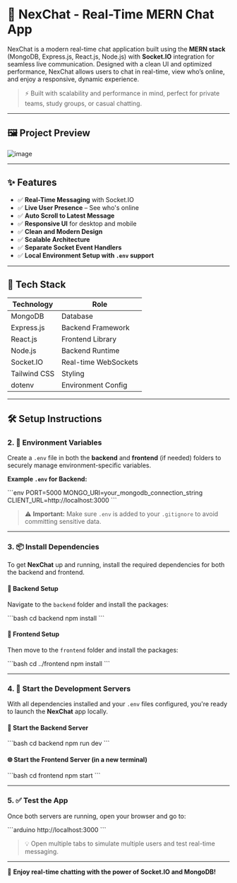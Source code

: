 # 🚀 NexChat - Real-Time MERN Chat App

NexChat is a modern real-time chat application built using the **MERN stack** (MongoDB, Express.js, React.js, Node.js) with **Socket.IO** integration for seamless live communication. Designed with a clean UI and optimized performance, NexChat allows users to chat in real-time, view who’s online, and enjoy a responsive, dynamic experience.

> ⚡ Built with scalability and performance in mind, perfect for private teams, study groups, or casual chatting.

---

## 🖼️ Project Preview

![image](https://github.com/user-attachments/assets/4aa2d27c-0378-4c6f-8dc6-f9011befe447)

---

## ✨ Features

- ✅ **Real-Time Messaging** with Socket.IO
- ✅ **Live User Presence** – See who's online
- ✅ **Auto Scroll to Latest Message**
- ✅ **Responsive UI** for desktop and mobile
- ✅ **Clean and Modern Design**
- ✅ **Scalable Architecture**
- ✅ **Separate Socket Event Handlers**
- ✅ **Local Environment Setup with `.env` support**

---

## 🧱 Tech Stack

| Technology | Role |
|------------|------|
| MongoDB    | Database |
| Express.js | Backend Framework |
| React.js   | Frontend Library |
| Node.js    | Backend Runtime |
| Socket.IO  | Real-time WebSockets |
| Tailwind CSS | Styling |
| dotenv     | Environment Config |

---
## 🛠️ Setup Instructions

### 2. 🌱 Environment Variables

Create a `.env` file in both the **backend** and **frontend** (if needed) folders to securely manage environment-specific variables.

**Example `.env` for Backend:**

\`\`\`env
PORT=5000
MONGO_URI=your_mongodb_connection_string
CLIENT_URL=http://localhost:3000
\`\`\`

> ⚠️ **Important:** Make sure `.env` is added to your `.gitignore` to avoid committing sensitive data.

---

### 3. 📦 Install Dependencies

To get **NexChat** up and running, install the required dependencies for both the backend and frontend.

#### 🔧 Backend Setup

Navigate to the `backend` folder and install the packages:

\`\`\`bash
cd backend
npm install
\`\`\`

#### 🎨 Frontend Setup

Then move to the `frontend` folder and install the packages:

\`\`\`bash
cd ../frontend
npm install
\`\`\`

---

### 4. 🚀 Start the Development Servers

With all dependencies installed and your `.env` files configured, you're ready to launch the **NexChat** app locally.

#### 🔌 Start the Backend Server

\`\`\`bash
cd backend
npm run dev
\`\`\`

#### 🌐 Start the Frontend Server (in a new terminal)

\`\`\`bash
cd frontend
npm start
\`\`\`

---

### 5. ✅ Test the App

Once both servers are running, open your browser and go to:

\`\`\`arduino
http://localhost:3000
\`\`\`

> 💡 Open multiple tabs to simulate multiple users and test real-time messaging.

---

💬 **Enjoy real-time chatting with the power of Socket.IO and MongoDB!**
